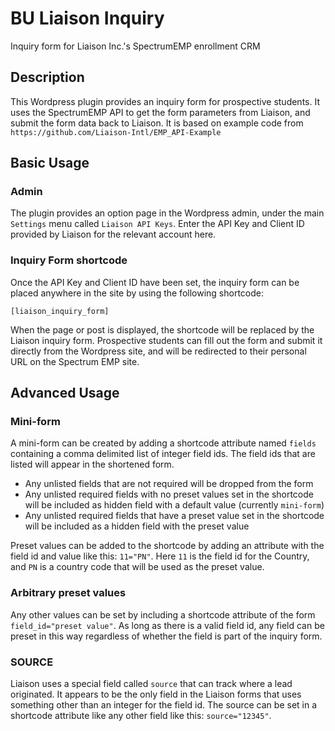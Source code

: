 # BU Liaison Inquiry #
Inquiry form for Liaison Inc.'s SpectrumEMP enrollment CRM
## Description
This Wordpress plugin provides an inquiry form for prospective students.  It uses the SpectrumEMP API to get the form parameters from Liaison, and submit the form data back to Liaison. It is based on example code from `https://github.com/Liaison-Intl/EMP_API-Example`
## Basic Usage
### Admin
The plugin provides an option page in the Wordpress admin, under the main `Settings` menu called `Liaison API Keys`.  Enter the API Key and Client ID provided by Liaison for the relevant account here.
### Inquiry Form shortcode
Once the API Key and Client ID have been set, the inquiry form can be placed anywhere in the site by using the following shortcode:

`[liaison_inquiry_form]`

When the page or post is displayed, the shortcode will be replaced by the Liaison inquiry form.  Prospective students can fill out the form and submit it directly from the Wordpress site, and will be redirected to their personal URL on the Spectrum EMP site.
## Advanced Usage
### Mini-form

A mini-form can be created by adding a shortcode attribute named `fields` containing a comma delimited list of integer field ids.  The field ids that are listed will appear in the shortened form.  

* Any unlisted fields that are not required will be dropped from the form
* Any unlisted required fields with no preset values set in the shortcode will be included as hidden field with a default value (currently `mini-form`)
* Any unlisted required fields that have a preset value set in the shortcode will be included as a hidden field with the preset value

Preset values can be added to the shortcode by adding an attribute with the field id and value like this: `11="PN"`.  Here `11` is the field id for the Country, and `PN` is a country code that will be used as the preset value.

### Arbitrary preset values
Any other values can be set by including a shortcode attribute of the form `field_id="preset value"`.  As long as there is a valid field id, any field can be preset in this way regardless of whether the field is part of the inquiry form.

### SOURCE
Liaison uses a special field called `source` that can track where a lead originated.  It appears to be the only field in the Liaison forms that uses something other than an integer for the field id.  The source can be set in a shortcode attribute like any other field like this: `source="12345"`.
